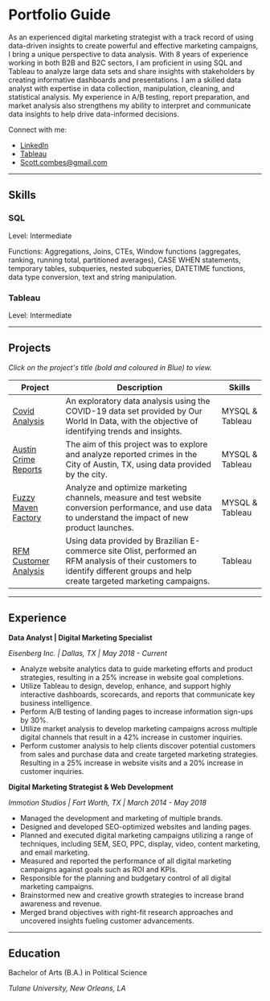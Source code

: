 # Portfolio Guide

As an experienced digital marketing strategist with a track record of using data-driven insights to create powerful and effective marketing campaigns, I bring a unique perspective to data analysis. With 8 years of experience working in both B2B and B2C sectors, I am proficient in using SQL and Tableau to analyze large data sets and share insights with stakeholders by creating informative dashboards and presentations. I am a skilled data analyst with expertise in data collection, manipulation, cleaning, and statistical analysis. My experience in A/B testing, report preparation, and market analysis also strengthens my ability to interpret and communicate data insights to help drive data-informed decisions.

Connect with me:
- [LinkedIn](https://www.linkedin.com/in/scottcombes83/)
- [Tableau](https://public.tableau.com/app/profile/scott.combes)
- Scott.combes@gmail.com

---
## Skills

### SQL
Level: Intermediate

Functions: Aggregations, Joins, CTEs, Window functions (aggregates, ranking, running total, partitioned averages), CASE WHEN statements, temporary tables, subqueries, nested subqueries, DATETIME functions, data type conversion, text and string manipulation.

### Tableau
Level: Intermediate

---
## Projects

*Click on the project's title (bold and coloured in Blue) to view.*

| Project  | Description | Skills |
| ----------- | ----------- | ----------- |
| [Covid Analysis](https://github.com/Scombes/COVID_data_exploration) | An exploratory data analysis using the COVID-19 data set provided by Our World In Data, with the objective of identifying trends and insights. | MYSQL & Tableau |
| [Austin Crime Reports](https://github.com/Scombes/Austin_crime_reports) | The aim of this project was to explore and analyze reported crimes in the City of Austin, TX, using data provided by the city. | MYSQL & Tableau |
| [Fuzzy Maven Factory](https://github.com/Scombes/Fuzzy_Maven_Factory) | Analyze and optimize marketing channels, measure and test website conversion performance, and use data to understand the impact of new product launches. | MYSQL & Tableau |
| [RFM Customer Analysis](https://public.tableau.com/app/profile/scott.combes/viz/CustomerAnalysis_16700096162440/RFMMainDashboard) | Using data provided by Brazilian E-commerce site Olist, performed an RFM analysis of their customers to identify different groups and help create targeted marketing campaigns. | Tableau |

---
## Experience

**Data Analyst | Digital Marketing Specialist**

*Eisenberg Inc. | Dallas, TX | May 2018 - Current*

- Analyze website analytics data to guide marketing efforts and product strategies, resulting in a 25% increase in website goal completions.
- Utilize Tableau to design, develop, enhance, and support highly interactive dashboards, scorecards, and reports that communicate key business intelligence.
- Perform A/B testing of landing pages to increase information sign-ups by 30%.
- Utilize market analysis to develop marketing campaigns across multiple digital channels that result in a 42% increase in customer inquiries.
- Perform customer analysis to help clients discover potential customers from sales and purchase data and create targeted marketing strategies. Resulting in a 25% increase in website visits and a 20% increase in customer inquiries.


**Digital Marketing Strategist & Web Development**

*Immotion Studios | Fort Worth, TX | March 2014 - May 2018*

- Managed the development and marketing of multiple brands.
- Designed and developed SEO-optimized websites and landing pages.
- Planned and executed digital marketing campaigns utilizing a range of techniques, including SEM, SEO, PPC, display, video, content marketing, and email marketing.
- Measured and reported the performance of all digital marketing campaigns against goals such as ROI and KPIs.
- Responsible for the planning and budgetary control of all digital marketing campaigns.
- Brainstormed new and creative growth strategies to increase brand awareness and revenue.
- Merged brand objectives with right-fit research approaches and uncovered insights fueling customer advancements.

---
## Education

Bachelor of Arts (B.A.) in Political Science

*Tulane University, New Orleans, LA*
